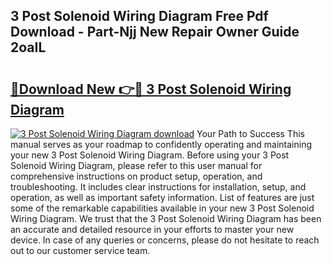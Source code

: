 ## 3 Post Solenoid Wiring Diagram Free Pdf Download - Part-Njj New Repair Owner Guide 2oaIL

# <h2><a href="http://dfjh8pc.blite.top/?on=3+Post+Solenoid+Wiring+Diagram">🔗Download New 👉🔴 3 Post Solenoid Wiring Diagram</a></h2>

[![3 Post Solenoid Wiring Diagram download](https://i.imgur.com/lujVjoI.png)](http://dfjh8pc.blite.top/?on=3+Post+Solenoid+Wiring+Diagram)
Your Path to Success This manual serves as your roadmap to confidently operating and maintaining your new 3 Post Solenoid Wiring Diagram. Before using your 3 Post Solenoid Wiring Diagram, please refer to this user manual for comprehensive instructions on product setup, operation, and troubleshooting. It includes clear instructions for installation, setup, and operation, as well as important safety information. List of features are just some of the remarkable capabilities available in your new 3 Post Solenoid Wiring Diagram. We trust that the 3 Post Solenoid Wiring Diagram has been an accurate and detailed resource in your efforts to master your new device. In case of any queries or concerns, please do not hesitate to reach out to our customer service team.
